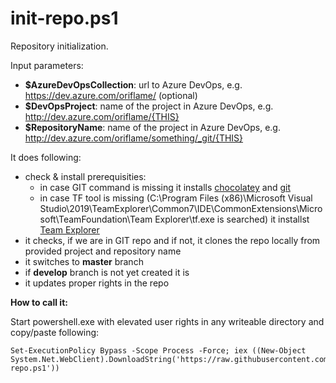 # init-repo.ps1
Repository initialization.

Input parameters:
* **$AzureDevOpsCollection**: url to Azure DevOps, e.g. https://dev.azure.com/oriflame/ (optional)
* **$DevOpsProject**: name of the project in Azure DevOps, e.g. http://dev.azure.com/oriflame/{THIS}
* **$RepositoryName**: name of the project in Azure DevOps, e.g. http://dev.azure.com/oriflame/something/_git/{THIS}

It does following:

* check & install prerequisities: 
  * in case GIT command is missing it installs [chocolatey](https://chocolatey.org/) and [git](https://chocolatey.org/packages/git.install)
  * in case TF tool is missing (C:\Program Files (x86)\Microsoft Visual Studio\2019\TeamExplorer\Common7\IDE\CommonExtensions\Microsoft\TeamFoundation\Team Explorer\tf.exe is searched) it installst [Team Explorer](https://chocolatey.org/packages/visualstudio2017teamexplorer)
* it checks, if we are in GIT repo and if not, it clones the repo locally from provided project and repository name
* it switches to **master** branch
* if **develop** branch is not yet created it is
* it updates proper rights in the repo

**How to call it:**

Start powershell.exe with elevated user rights in any writeable directory and copy/paste following:

```
Set-ExecutionPolicy Bypass -Scope Process -Force; iex ((New-Object System.Net.WebClient).DownloadString('https://raw.githubusercontent.com/Oriflame/devops/master/scripts/init-repo.ps1'))
```
